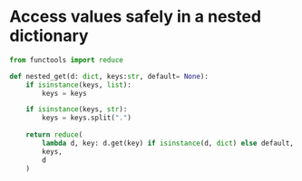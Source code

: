 # Access values safely in a nested dictionary
```python
from functools import reduce

def nested_get(d: dict, keys:str, default= None):
    if isinstance(keys, list):
        keys = keys

    if isinstance(keys, str):
        keys = keys.split(".")
    
    return reduce(
        lambda d, key: d.get(key) if isinstance(d, dict) else default,
        keys,
        d
    )
```
